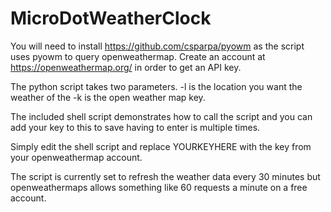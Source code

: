 # MicroDotWeatherClock

You will need to install https://github.com/csparpa/pyowm as the script uses pyowm to query openweathermap.
Create an account at https://openweathermap.org/ in order to get an API key.

The python script takes two parameters. -l is the location you want the weather of the -k is the open weather map key.

The included shell script demonstrates how to call the script and you can add your key to this to save having to enter is multiple times. 

Simply edit the shell script and replace YOURKEYHERE with the key from your openweathermap account.

The script is currently set to refresh the weather data every 30 minutes but openweathermaps allows something like 60 requests a minute on a free account.
